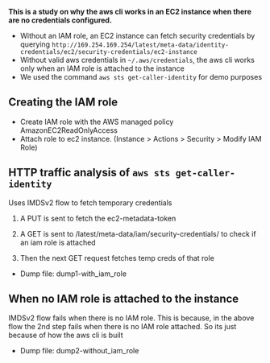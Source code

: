 **This is a study on why the aws cli works in an EC2 instance when there are no credentials configured.**

- Without an IAM role, an EC2 instance can fetch security credentials by querying `http://169.254.169.254/latest/meta-data/identity-credentials/ec2/security-credentials/ec2-instance`
- Without valid aws credentials in `~/.aws/credentials`, the aws cli works only when an IAM role is attached to the instance
- We used the command `aws sts get-caller-identity` for demo purposes

## Creating the IAM role
- Create IAM role with the AWS managed policy AmazonEC2ReadOnlyAccess
- Attach role to ec2 instance. (Instance > Actions > Security > Modify IAM Role)

## HTTP traffic analysis of `aws sts get-caller-identity`
Uses IMDSv2 flow to fetch temporary credentials
   
   1. A PUT is sent to fetch the ec2-metadata-token

   2. A GET is sent to /latest/meta-data/iam/security-credentials/ to check if an iam role is attached

   3. Then the next GET request fetches temp creds of that role

- Dump file: dump1-with_iam_role

## When no IAM role is attached to the instance
IMDSv2 flow fails when there is no IAM role. This is because, in the above flow the 2nd step fails when there is no IAM role attached. So its just because of how the aws cli is built

- Dump file: dump2-without_iam_role

